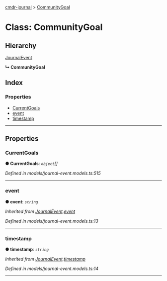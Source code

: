 [cmdr-journal](../README.md) > [CommunityGoal](../classes/communitygoal.md)



# Class: CommunityGoal

## Hierarchy


 [JournalEvent](journalevent.md)

**↳ CommunityGoal**







## Index

### Properties

* [CurrentGoals](communitygoal.md#currentgoals)
* [event](communitygoal.md#event)
* [timestamp](communitygoal.md#timestamp)



---
## Properties
<a id="currentgoals"></a>

###  CurrentGoals

**●  CurrentGoals**:  *`object`[]* 

*Defined in models/journal-event.models.ts:515*





___

<a id="event"></a>

###  event

**●  event**:  *`string`* 

*Inherited from [JournalEvent](journalevent.md).[event](journalevent.md#event)*

*Defined in models/journal-event.models.ts:13*





___

<a id="timestamp"></a>

###  timestamp

**●  timestamp**:  *`string`* 

*Inherited from [JournalEvent](journalevent.md).[timestamp](journalevent.md#timestamp)*

*Defined in models/journal-event.models.ts:14*





___


